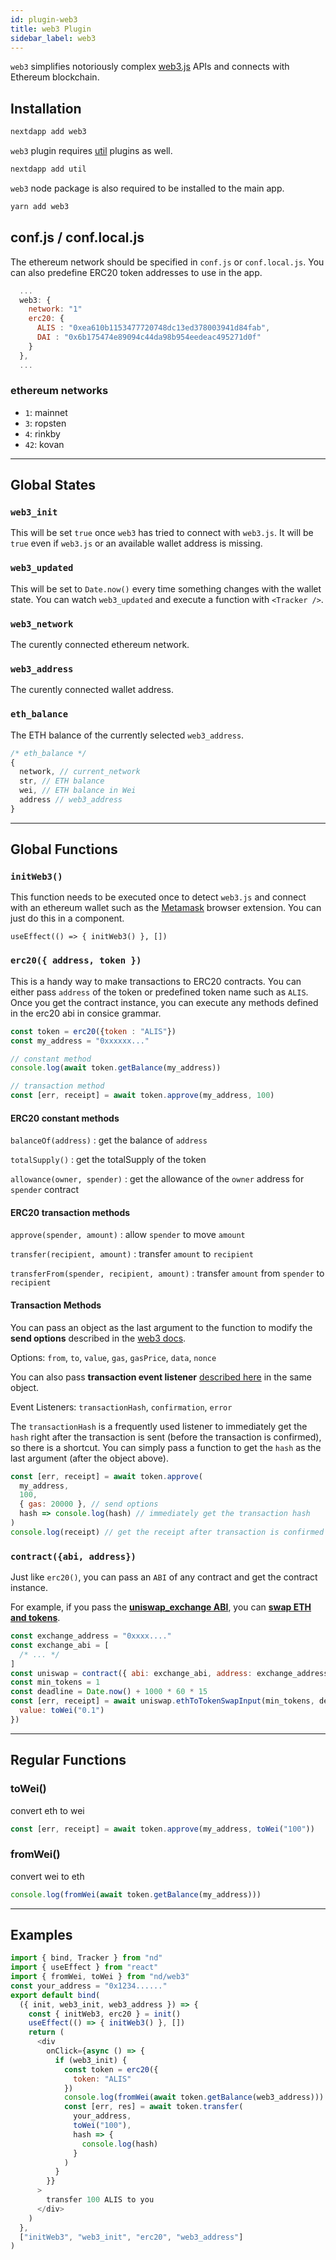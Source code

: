 ```yaml
---
id: plugin-web3
title: web3 Plugin
sidebar_label: web3
---
```


`web3` simplifies notoriously complex [web3.js](https://web3js.readthedocs.io/en/v1.2.0/index.html) APIs and connects with Ethereum blockchain.

## Installation

```bash
nextdapp add web3
```


`web3` plugin requires [util](/next-dapp/docs/plugin-util) plugins as well.

```bash
nextdapp add util
```

`web3` node package is also required to be installed to the main app.

```bash
yarn add web3
```

## conf.js / conf.local.js

The ethereum network should be specified in `conf.js` or `conf.local.js`. You can also predefine ERC20 token addresses to use in the app.

```javascript
  ...
  web3: {
    network: "1"
	erc20: {
	  ALIS : "0xea610b1153477720748dc13ed378003941d84fab",
	  DAI : "0x6b175474e89094c44da98b954eedeac495271d0f"
	}
  },
  ...

```

### ethereum networks

*  `1`: mainnet
*  `3`: ropsten
*  `4`: rinkby
*  `42`: kovan

---

## Global States


### `web3_init`

This will be set `true` once `web3` has tried to connect with `web3.js`. It will be `true` even if `web3.js` or an available wallet address is missing.

### `web3_updated`

This will be set to `Date.now()` every time something changes with the wallet state. You can watch `web3_updated` and execute a function with `<Tracker />`.

### `web3_network`

The curently connected ethereum network.

### `web3_address`

The curently connected wallet address.

### `eth_balance`

The ETH balance of the currently selected `web3_address`.

```javascript
/* eth_balance */
{
  network, // current_network
  str, // ETH balance
  wei, // ETH balance in Wei
  address // web3_address
}
```

---

## Global Functions

### `initWeb3()`

This function needs to be executed once to detect `web3.js` and connect with an ethereum wallet such as the [Metamask](https://metamask.io/) browser extension. You can just do this in a component.

`useEffect(() => { initWeb3() }, [])`

### `erc20({ address, token })`

This is a handy way to make transactions to ERC20 contracts. You can either pass `address` of the token or predefined token name such as `ALIS`. Once you get the contract instance, you can execute any methods defined in the erc20 abi in consice grammar.

```javascript
const token = erc20({token : "ALIS"})
const my_address = "0xxxxxx..."

// constant method
console.log(await token.getBalance(my_address))

// transaction method
const [err, receipt] = await token.approve(my_address, 100)
```

#### ERC20 constant methods

`balanceOf(address)` : get the balance of `address`

`totalSupply()` : get the totalSupply of the token

`allowance(owner, spender)` : get the allowance of the `owner` address for `spender` contract

#### ERC20 transaction methods

`approve(spender, amount)` : allow `spender` to move `amount`

`transfer(recipient, amount)` : transfer `amount` to `recipient`

`transferFrom(spender, recipient, amount)` : transfer `amount` from `spender` to `recipient`

#### Transaction Methods

You can pass an object as the last argument to the function to modify the **send options** described in the [web3 docs](https://web3js.readthedocs.io/en/v1.2.0/web3-eth-contract.html?highlight=send#methods-mymethod-send).

Options: `from`, `to`, `value`, `gas`, `gasPrice`, `data`, `nonce`

You can also pass **transaction event listener** [described here](https://web3js.readthedocs.io/en/v1.2.0/callbacks-promises-events.html?highlight=transactionHash#callbacks-promises-events) in the same object.

Event Listeners: `transactionHash`, `confirmation`, `error`

The `transactionHash` is a frequently used listener to immediately get the `hash` right after the transaction is sent (before the transaction is confirmed), so there is a shortcut. You can simply pass a function to get the `hash` as the last argument (after the object above).

```javascript
const [err, receipt] = await token.approve(
  my_address,
  100,
  { gas: 20000 }, // send options
  hash => console.log(hash) // immediately get the transaction hash
)
console.log(receipt) // get the receipt after transaction is confirmed
```

### `contract({abi, address})`

Just like `erc20()`, you can pass an `ABI` of any contract and get the contract instance.

For example, if you pass the [**uniswap_exchange ABI**](https://raw.githubusercontent.com/Uniswap/uniswap-v1/master/abi/uniswap_exchange.json), you can [**swap ETH and tokens**](https://uniswap.org/docs/v1/smart-contracts/exchange/#ethtotokenswapinput).

```javascript
const exchange_address = "0xxxx...."
const exchange_abi = [
  /* ... */
]
const uniswap = contract({ abi: exchange_abi, address: exchange_address })
const min_tokens = 1
const deadline = Date.now() + 1000 * 60 * 15
const [err, receipt] = await uniswap.ethToTokenSwapInput(min_tokens, deadline, {
  value: toWei("0.1")
})
```
---

## Regular Functions

### toWei()

convert eth to wei

```javascript
const [err, receipt] = await token.approve(my_address, toWei("100"))
```
### fromWei()

convert wei to eth

```javascript
console.log(fromWei(await token.getBalance(my_address)))
```

---

## Examples

```javascript
import { bind, Tracker } from "nd"
import { useEffect } from "react"
import { fromWei, toWei } from "nd/web3"
const your_address = "0x1234......"
export default bind(
  ({ init, web3_init, web3_address }) => {
    const { initWeb3, erc20 } = init()
    useEffect(() => { initWeb3() }, [])
    return (
      <div
        onClick={async () => {
          if (web3_init) {
            const token = erc20({
              token: "ALIS"
            })
			console.log(fromWei(await token.getBalance(web3_address)))
            const [err, res] = await token.transfer(
              your_address,
              toWei("100"),
              hash => {
                console.log(hash)
              }
            )
          }
        }}
      >
        transfer 100 ALIS to you
      </div>
    )
  },
  ["initWeb3", "web3_init", "erc20", "web3_address"]
)
```
